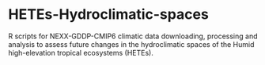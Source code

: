 # HETEs-Hydroclimatic-spaces

R scripts for NEXX-GDDP-CMIP6 climatic data downloading, processing and analysis to assess future changes in the hydroclimatic spaces of the Humid high-elevation tropical ecosystems (HETEs).
